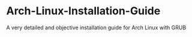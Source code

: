 # Arch-Linux-Installation-Guide
A very detailed and objective installation guide for Arch Linux with GRUB

